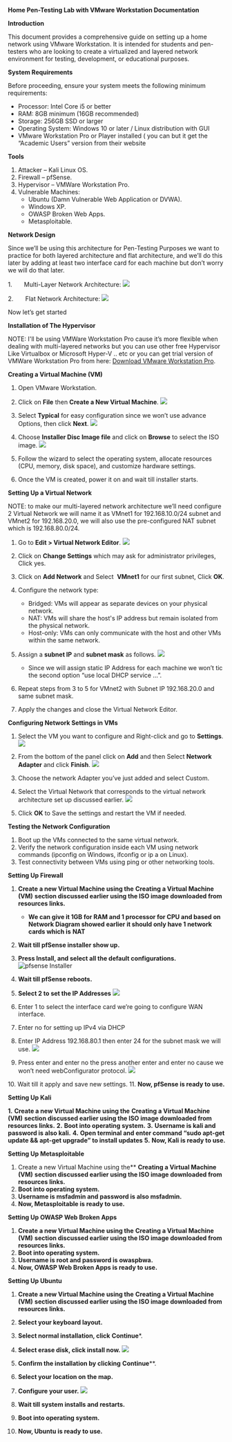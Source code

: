 **Home Pen-Testing Lab with VMware Workstation Documentation**

**Introduction**

This document provides a comprehensive guide on setting up a home network using VMware Workstation. It is intended for students and pen-testers who are looking to create a virtualized and layered network environment for testing, development, or educational purposes.

**System Requirements**

Before proceeding, ensure your system meets the following minimum requirements:
- Processor: Intel Core i5 or better
- RAM: 8GB minimum (16GB recommended)
- Storage: 256GB SSD or larger
- Operating System: Windows 10 or later / Linux distribution with GUI
- VMware Workstation Pro or Player installed ( you can but it get the “Academic Users” version from their website

**Tools**

1. Attacker – Kali Linux OS.
2. Firewall – pfSense.
3. Hypervisor – VMWare Workstation Pro.
4. Vulnerable Machines:
	* Ubuntu (Damn Vulnerable Web Application or DVWA).
	* Windows XP.
	* OWASP Broken Web Apps.
	* Metasploitable.

**Network Design**

Since we’ll be using this architecture for Pen-Testing Purposes we want to practice for both layered architecture and flat architecture, and we’ll do this later by adding at least two interface card for each machine but don’t worry we will do that later.

1.       Multi-Layer Network Architecture:
![](file:///C:/Users/Techn/AppData/Local/Temp/msohtmlclip1/01/clip_image002.png)

2.       Flat Network Architecture:
![](file:///C:/Users/Techn/AppData/Local/Temp/msohtmlclip1/01/clip_image004.png)

Now let’s get started

**Installation of The Hypervisor**

NOTE: I'll be using VMWare Workstation Pro cause it’s more flexible when dealing with multi-layered networks but you can use other free Hypervisor Like Virtualbox or Microsoft Hyper-V .. etc or you can get trial version of VMWare Workstation Pro from here: [Download VMware Workstation Pro](https://www.vmware.com/products/workstation-pro/workstation-pro-evaluation.html).

**Creating a Virtual Machine (VM)**

1. Open VMware Workstation.
2. Click on **File** then **Create a New Virtual Machine**.
![](file:///C:/Users/Techn/AppData/Local/Temp/msohtmlclip1/01/clip_image005.png)

3. Select **Typical** for easy configuration since we won’t use advance Options, then click **Next**.
![](file:///C:/Users/Techn/AppData/Local/Temp/msohtmlclip1/01/clip_image006.png)

4. Choose **Installer Disc Image file** and click on **Browse** to select the ISO image.
![](file:///C:/Users/Techn/AppData/Local/Temp/msohtmlclip1/01/clip_image007.png)

5. Follow the wizard to select the operating system, allocate resources (CPU, memory, disk space), and customize hardware settings.
6. Once the VM is created, power it on and wait till installer starts.

**Setting Up a Virtual Network**

NOTE: to make our multi-layered network architecture we’ll need configure 2 Virtual Network we will name it as VMnet1 for 192.168.10.0/24 subnet and VMnet2 for 192.168.20.0, we will also use the pre-configured NAT subnet which is 192.168.80.0/24.

1. Go to **Edit > Virtual Network Editor**.
![](file:///C:/Users/Techn/AppData/Local/Temp/msohtmlclip1/01/clip_image008.png)

2. Click on **Change Settings** which may ask for administrator privileges, Click yes.
3. Click on **Add Network** and Select  **VMnet1** for our first subnet, Click **OK**.
4. Configure the network type:
	- Bridged: VMs will appear as separate devices on your physical network.
	- NAT: VMs will share the host's IP address but remain isolated from the physical network.
	- Host-only: VMs can only communicate with the host and other VMs within the same network.

5. Assign a **subnet IP** and **subnet mask** as follows.
![](file:///C:/Users/Techn/AppData/Local/Temp/msohtmlclip1/01/clip_image009.png)
	* Since we will assign static IP Address for each machine we won’t tic the second option “use local DHCP service …”.
1. Repeat steps from 3 to 5 for VMnet2 with Subnet IP 192.168.20.0 and same subnet mask.
2. Apply the changes and close the Virtual Network Editor.

**Configuring Network Settings in VMs**

1. Select the VM you want to configure and Right-click and go to **Settings**.
**![](file:///C:/Users/Techn/AppData/Local/Temp/msohtmlclip1/01/clip_image010.png)**

2. From the bottom of the panel click on **Add** and then Select **Network Adapter** and click **Finish**.
![](file:///C:/Users/Techn/AppData/Local/Temp/msohtmlclip1/01/clip_image012.png)

3. Choose the network Adapter you’ve just added and select Custom.
4. Select the Virtual Network that corresponds to the virtual network architecture set up discussed earlier.
![](file:///C:/Users/Techn/AppData/Local/Temp/msohtmlclip1/01/clip_image013.png)

5. Click **OK** to Save the settings and restart the VM if needed.

**Testing the Network Configuration**

1. Boot up the VMs connected to the same virtual network.
2. Verify the network configuration inside each VM using network commands (ipconfig on Windows, ifconfig or ip a on Linux).
3. Test connectivity between VMs using ping or other networking tools.

**Setting Up Firewall**

1. **Create a new Virtual Machine using the** **Creating a Virtual Machine (VM)** **section discussed earlier using the ISO image downloaded from resources links.**
	- **We can give it 1GB for RAM and 1 processor for CPU and based on Network Diagram showed earlier it should only have 1 network cards which is** **NAT**
2. **Wait till pfSense installer show up.**
3. **Press Install, and select all the default configurations.**
![pfsense Installer](file:///C:/Users/Techn/AppData/Local/Temp/msohtmlclip1/01/clip_image015.png)

4. **Wait till pfSense reboots.**
5. **Select 2 to set the IP Addresses**
**![](file:///C:/Users/Techn/AppData/Local/Temp/msohtmlclip1/01/clip_image017.png)**

6. Enter 1 to select the interface card we’re going to configure WAN interface.
7. Enter no for setting up IPv4 via DHCP
8. Enter IP Address 192.168.80.1 then enter 24 for the subnet mask we will use.
![](file:///C:/Users/Techn/AppData/Local/Temp/msohtmlclip1/01/clip_image019.png)

9. Press enter and enter no the press another enter and enter no cause we won’t need webConfigurator protocol.
![](file:///C:/Users/Techn/AppData/Local/Temp/msohtmlclip1/01/clip_image021.png)

10. Wait till it apply and save new settings.
11. **Now, pfSense is ready to use.**

**Setting Up Kali**

**1.** **Create a new Virtual Machine using the** **Creating a Virtual Machine (VM)** **section discussed earlier using the ISO image downloaded from resources links.**
**2.** **Boot into operating system.**
**3.** **Username is kali and password is also kali.**
**4.** **Open terminal and enter command “sudo apt-get update && apt-get upgrade” to install updates**
**5.** **Now, Kali is ready to use.**

**Setting Up Metasploitable**

1. Create a new Virtual Machine using the** **Creating a Virtual Machine (VM)** **section discussed earlier using the ISO image downloaded from resources links.**
2. **Boot into operating system.**
3. **Username is msfadmin and password is also msfadmin.**
4. **Now, Metasploitable is ready to use.**

**Setting Up OWASP Web Broken Apps**

1. **Create a new Virtual Machine using the** **Creating a Virtual Machine (VM)** **section discussed earlier using the ISO image downloaded from resources links.**
2. **Boot into operating system.**
3. **Username is root and password is owaspbwa.**
4. **Now, OWASP Web Broken Apps is ready to use.**

**Setting Up Ubuntu**

1. **Create a new Virtual Machine using the** **Creating a Virtual Machine (VM)** **section discussed earlier using the ISO image downloaded from resources links.**
2. **Select your keyboard layout.**
3. **Select normal installation, click** **Continue***.
4. **Select erase disk, click install now.**
![](file:///C:/Users/Techn/AppData/Local/Temp/msohtmlclip1/01/clip_image023.jpg)

5. **Confirm the installation by clicking** **Continue****.
6. **Select your location on the map.**
7. **Configure your user.**
![](file:///C:/Users/Techn/AppData/Local/Temp/msohtmlclip1/01/clip_image025.jpg)

8.  **Wait till system installs and restarts.**
9. **Boot into operating system.**
10. **Now, Ubuntu is ready to use.**